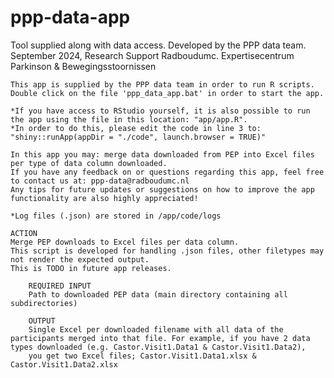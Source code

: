 # ppp-data-app
Tool supplied along with data access. Developed by the PPP data team. 
September 2024, Research Support Radboudumc. 
Expertisecentrum Parkinson & Bewegingsstoornissen


	This app is supplied by the PPP data team in order to run R scripts. Double click on the file 'ppp_data_app.bat' in order to start the app.

	*If you have access to RStudio yourself, it is also possible to run the app using the file in this location: "app/app.R". 
	*In order to do this, please edit the code in line 3 to: "shiny::runApp(appDir = "./code", launch.browser = TRUE)"

	In this app you may: merge data downloaded from PEP into Excel files per type of data column downloaded.
	If you have any feedback on or questions regarding this app, feel free to contact us at: ppp-data@radboudumc.nl
	Any tips for future updates or suggestions on how to improve the app functionality are also highly appreciated!
	
	*Log files (.json) are stored in /app/code/logs
	
	ACTION
	Merge PEP downloads to Excel files per data column.
	This script is developed for handling .json files, other filetypes may not render the expected output. 
	This is TODO in future app releases.
	
		REQUIRED INPUT
		Path to downloaded PEP data (main directory containing all subdirectories)
					
		OUTPUT
		Single Excel per downloaded filename with all data of the participants merged into that file. For example, if you have 2 data types downloaded (e.g. Castor.Visit1.Data1 & Castor.Visit1.Data2), 
		you get two Excel files; Castor.Visit1.Data1.xlsx & Castor.Visit1.Data2.xlsx
